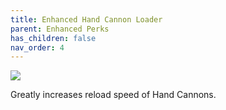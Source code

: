 ```yaml
---
title: Enhanced Hand Cannon Loader
parent: Enhanced Perks
has_children: false
nav_order: 4
---
```


![](https://bungie.net/common/destiny2_content/icons/a57c61ddc2570bab8c1e48b7f2d66d88.png)

Greatly increases reload speed of Hand Cannons.
